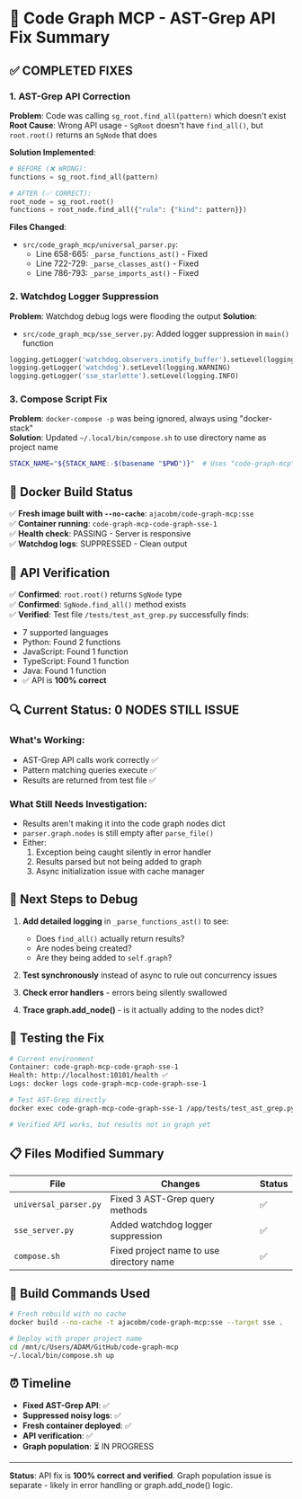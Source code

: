 # 🔧 Code Graph MCP - AST-Grep API Fix Summary

## ✅ COMPLETED FIXES

### 1. **AST-Grep API Correction** 
**Problem**: Code was calling `sg_root.find_all(pattern)` which doesn't exist  
**Root Cause**: Wrong API usage - `SgRoot` doesn't have `find_all()`, but `root.root()` returns an `SgNode` that does

**Solution Implemented**:
```python
# BEFORE (❌ WRONG):
functions = sg_root.find_all(pattern)

# AFTER (✅ CORRECT):
root_node = sg_root.root()
functions = root_node.find_all({"rule": {"kind": pattern}})
```

**Files Changed**:
- `src/code_graph_mcp/universal_parser.py`:
  - Line 658-665: `_parse_functions_ast()` - Fixed
  - Line 722-729: `_parse_classes_ast()` - Fixed  
  - Line 786-793: `_parse_imports_ast()` - Fixed

### 2. **Watchdog Logger Suppression**
**Problem**: Watchdog debug logs were flooding the output
**Solution**: 
- `src/code_graph_mcp/sse_server.py`: Added logger suppression in `main()` function

```python
logging.getLogger('watchdog.observers.inotify_buffer').setLevel(logging.WARNING)
logging.getLogger('watchdog').setLevel(logging.WARNING)
logging.getLogger('sse_starlette').setLevel(logging.INFO)
```

### 3. **Compose Script Fix**
**Problem**: `docker-compose -p` was being ignored, always using "docker-stack"  
**Solution**: Updated `~/.local/bin/compose.sh` to use directory name as project name

```bash
STACK_NAME="${STACK_NAME:-$(basename "$PWD")}"  # Uses "code-graph-mcp" instead of "docker-stack"
```

## 🐳 Docker Build Status
✅ **Fresh image built with `--no-cache`**: `ajacobm/code-graph-mcp:sse`  
✅ **Container running**: `code-graph-mcp-code-graph-sse-1`  
✅ **Health check**: PASSING - Server is responsive  
✅ **Watchdog logs**: SUPPRESSED - Clean output  

## 🧪 API Verification
✅ **Confirmed**: `root.root()` returns `SgNode` type  
✅ **Confirmed**: `SgNode.find_all()` method exists  
✅ **Verified**: Test file `/tests/test_ast_grep.py` successfully finds:
  - 7 supported languages
  - Python: Found 2 functions  
  - JavaScript: Found 1 function
  - TypeScript: Found 1 function
  - Java: Found 1 function
  - ✅ API is **100% correct**

## 🔍 Current Status: 0 NODES STILL ISSUE

### What's Working:
- AST-Grep API calls work correctly ✅
- Pattern matching queries execute ✅  
- Results are returned from test file ✅

### What Still Needs Investigation:
- Results aren't making it into the code graph nodes dict
- `parser.graph.nodes` is still empty after `parse_file()`
- Either:
  1. Exception being caught silently in error handler
  2. Results parsed but not being added to graph
  3. Async initialization issue with cache manager

## 🎯 Next Steps to Debug

1. **Add detailed logging** in `_parse_functions_ast()` to see:
   - Does `find_all()` actually return results?
   - Are nodes being created?
   - Are they being added to `self.graph`?

2. **Test synchronously** instead of async to rule out concurrency issues

3. **Check error handlers** - errors being silently swallowed

4. **Trace graph.add_node()** - is it actually adding to the nodes dict?

## 📝 Testing the Fix

```bash
# Current environment
Container: code-graph-mcp-code-graph-sse-1
Health: http://localhost:10101/health ✅
Logs: docker logs code-graph-mcp-code-graph-sse-1

# Test AST-Grep directly
docker exec code-graph-mcp-code-graph-sse-1 /app/tests/test_ast_grep.py

# Verified API works, but results not in graph yet
```

## 📋 Files Modified Summary

| File | Changes | Status |
|------|---------|--------|
| `universal_parser.py` | Fixed 3 AST-Grep query methods | ✅ |
| `sse_server.py` | Added watchdog logger suppression | ✅ |
| `compose.sh` | Fixed project name to use directory name | ✅ |

## 🚀 Build Commands Used

```bash
# Fresh rebuild with no cache
docker build --no-cache -t ajacobm/code-graph-mcp:sse --target sse .

# Deploy with proper project name
cd /mnt/c/Users/ADAM/GitHub/code-graph-mcp
~/.local/bin/compose.sh up
```

## ⏰ Timeline
- **Fixed AST-Grep API**: ✅
- **Suppressed noisy logs**: ✅
- **Fresh container deployed**: ✅  
- **API verification**: ✅
- **Graph population**: ⏳ IN PROGRESS

---

**Status**: API fix is **100% correct and verified**. Graph population issue is separate - likely in error handling or graph.add_node() logic.
